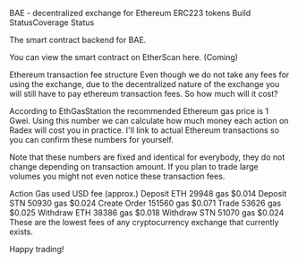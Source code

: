BAE - decentralized exchange for Ethereum ERC223 tokens
Build StatusCoverage Status

The smart contract backend for BAE.

You can view the smart contract on EtherScan here. (Coming)

Ethereum transaction fee structure
Even though we do not take any fees for using the exchange, due to the decentralized nature of the exchange you will still have to pay ethereum transaction fees. So how much will it cost?

According to EthGasStation the recommended Ethereum gas price is 1 Gwei. Using this number we can calculate how much money each action on Radex will cost you in practice. I'll link to actual Ethereum transactions so you can confirm these numbers for yourself.

Note that these numbers are fixed and identical for everybody, they do not change depending on transaction amount. If you plan to trade large volumes you might not even notice these transaction fees.

Action	Gas used	USD fee (approx.)
Deposit ETH	29948 gas	$0.014
Deposit STN	50930 gas	$0.024
Create Order	151560 gas	$0.071
Trade	53626 gas	$0.025
Withdraw ETH	38386 gas	$0.018
Withdraw STN	51070 gas	$0.024
These are the lowest fees of any cryptocurrency exchange that currently exists.

Happy trading!
